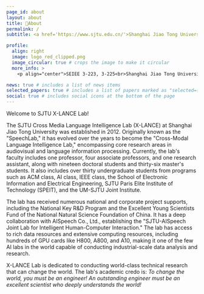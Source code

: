 ```yaml
---
page_id: about
layout: about
title: 🤩About
permalink: /
subtitle: <a href='https://www.sjtu.edu.cn/'>Shanghai Jiao Tong University</a>. Cross Media Language Intelligence Lab.

profile:
  align: right
  image: logo_red_clipped.png
  image_circular: true # crops the image to make it circular
  more_info: >
    <p align="center">SEIEE 3-223, 3-225<br>Shanghai Jiao Tong University<br>Shanghai, Minhang<br>xlance@sjtu.edu.cn</p>

news: true # includes a list of news items
selected_papers: true # includes a list of papers marked as "selected={true}"
social: true # includes social icons at the bottom of the page
---
```

Welcome to SJTU X-LANCE Lab!

The SJTU Cross Media Language Intelligence Lab (X-LANCE) at Shanghai Jiao Tong University was established in 2012. Originally known as the "SpeechLab," it has evolved over the years to become the "Cross-Modal Language Intelligence Lab," encompassing core research areas in audiovisual and language information processing. Currently, the lab's faculty includes one professor, four associate professors, and one research assistant, along with nineteen doctoral students and thirty-six master's students. It also includes over thirty undergraduate students from programs such as ACM class, AI class, IEEE class, the School of Electronic Information and Electrical Engineering, SJTU Paris Elite Institute of Technology (SPEIT), and the UM-SJTU Joint Institute.

The lab has received numerous national and corporate project supports, including the National Key R&D Program and the Excellent Young Scientists Fund of the National Natural Science Foundation of China. It has a deep collaboration with AISpeech Co., Ltd., establishing the "SJTU-AISpeech Joint Lab for Intelligent Human-Computer Interaction." The lab has access to rich data resources and extensive computing resources, including hundreds of GPU cards like H800, A800, and A10, making it one of the few AI labs in the world capable of conducting industrial-scale data analysis and research.

X-LANCE Lab is dedicated to conducting world-class technical research that can change the world. The lab's academic credo is: *To change the world, you must be an engineer! An outstanding engineer must be an excellent scientist who deeply understands the world!*
